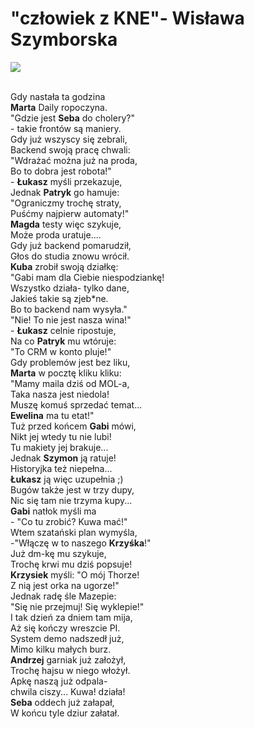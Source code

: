 # "człowiek z KNE"- Wisława Szymborska
![](https://i1.jbzd.com.pl/contents/2021/11/normal/R3lVH5ZGGAtMDHrddFSAP75n0qaG7Ptz.jpg)

<br> Gdy nastała ta godzina
<br> **Marta** Daily ropoczyna.
<br> "Gdzie jest **Seba** do cholery?"
<br> - takie frontów są maniery.
<br> Gdy już wszyscy się zebrali,
<br> Backend swoją pracę chwali:
<br> "Wdrażać można już na proda,
<br> Bo to dobra jest robota!"
<br> - **Łukasz** myśli przekazuje,
<br> Jednak **Patryk** go hamuje:
<br> "Ograniczmy trochę straty,
<br> Puśćmy najpierw automaty!"
<br> **Magda** testy więc szykuje,
<br> Może proda uratuje....
<br> Gdy już backend pomarudził,
<br> Głos do studia znowu wrócił.
<br> **Kuba** zrobił swoją działkę:
<br> "Gabi mam dla Ciebie niespodziankę!
<br> Wszystko działa- tylko dane,
<br> Jakieś takie są zjeb*ne.
<br> Bo to backend nam wysyła."
<br> "Nie! To nie jest nasza wina!"
<br> - **Łukasz** celnie ripostuje,
<br> Na co **Patryk** mu wtóruje:
<br> "To CRM w konto pluje!"
<br> Gdy problemów jest bez liku,
<br> **Marta** w pocztę kliku kliku:
<br> "Mamy maila dziś od MOL-a,
<br> Taka nasza jest niedola!
<br> Muszę komuś sprzedać temat...
<br> **Ewelina** ma tu etat!"
<br> Tuż przed końcem **Gabi** mówi,
<br> Nikt jej wtedy tu nie lubi!
<br> Tu makiety jej brakuje...
<br> Jednak **Szymon** ją ratuje!
<br> Historyjka też niepełna...
<br> **Łukasz** ją więc uzupełnia ;)
<br> Bugów także jest w trzy dupy,
<br> Nic się tam nie trzyma kupy...
<br> **Gabi** natłok myśli ma
<br> - "Co tu zrobić? Kuwa mać!"
<br> Wtem szatański plan wymyśla,
<br> -"Włączę w to naszego **Krzyśka**!"
<br> Już dm-kę mu szykuje,
<br> Trochę krwi mu dziś popsuje!
<br> **Krzysiek** myśli: "O mój Thorze!
<br> Z nią jest orka na ugorze!"
<br> Jednak radę śle Mazepie:
<br> "Się nie przejmuj! Się wyklepie!"
<br> I tak dzień za dniem tam mija,
<br> Aż się kończy wreszcie PI.
<br> System demo nadszedł już,
<br> Mimo kilku małych burz.
<br> **Andrzej** garniak już założył,
<br> Trochę hajsu w niego włożył.
<br> Apkę naszą już odpala-
<br> chwila ciszy... Kuwa! działa!
<br> **Seba** oddech już załapał,
<br> W końcu tyle dziur załatał.
